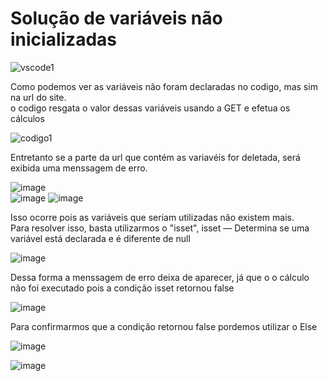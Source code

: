 # Solução de variáveis não inicializadas


![vscode1](https://github.com/ViniciusO6/Solu-oDeErroPHP/assets/125403644/ad4c34c1-a0cd-4d9d-b676-345f70fd7d2f)
<p>Como podemos ver as variáveis não foram declaradas no codigo, mas sim na url do site. <br>
o codigo resgata o valor dessas variáveis usando a GET e efetua os cálculos</p>

![codigo1](https://github.com/ViniciusO6/Solu-oDeErroPHP/assets/125403644/959167a7-5136-43ed-a90d-6aa8880c7686)

<p>Entretanto se a parte da url que contém as variavéis for deletada, será exibida uma menssagem de erro.</p>

![image](https://github.com/ViniciusO6/Solu-oDeErroPHP/assets/125403644/31d1d76a-e4ad-4b3b-93ec-b953afd2eb59) <br>
![image](https://github.com/ViniciusO6/Solu-oDeErroPHP/assets/125403644/5b66163b-9802-4d0c-ba14-b6be5d69b9ef)
![image](https://github.com/ViniciusO6/Solu-oDeErroPHP/assets/125403644/86024850-be95-4ca0-aeb8-f9739b3f3f0a)

<p>Isso ocorre pois as variáveis que seriam utilizadas não existem mais. <br>
  Para resolver isso, basta utilizarmos o "isset", isset — Determina se uma variável está declarada e é diferente de null</p>

  ![image](https://github.com/ViniciusO6/Solu-oDeErroPHP/assets/125403644/75f303fa-001c-4119-9510-577b5f97f30a)

  Dessa forma a menssagem de erro deixa de aparecer, já que o o cálculo não foi executado pois a condição isset retornou false

  ![image](https://github.com/ViniciusO6/Solu-oDeErroPHP/assets/125403644/593aea07-6fcb-4790-84ae-939e60dffbea)



  <p>Para confirmarmos que a condição retornou false pordemos utilizar o Else</p>
  
![image](https://github.com/ViniciusO6/Solu-oDeErroPHP/assets/125403644/cb86ee12-382a-49da-a9b3-4eab005b9bb1)

![image](https://github.com/ViniciusO6/Solu-oDeErroPHP/assets/125403644/1bebe7f2-bea9-40ca-865d-c953d1624c3c)














